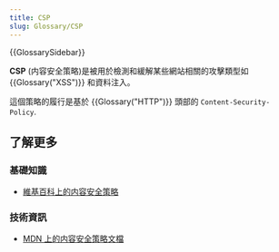 ```yaml
---
title: CSP
slug: Glossary/CSP
---
```


{{GlossarySidebar}}

**CSP** (内容安全策略)是被用於檢測和緩解某些網站相關的攻擊類型如{{Glossary("XSS")}} 和資料注入。

這個策略的履行是基於 {{Glossary("HTTP")}} 頭部的 `Content-Security-Policy`.

## 了解更多

### 基礎知識

- [維基百科上的内容安全策略](https://en.wikipedia.org/wiki/Content_Security_Policy)

### 技術資訊

- [MDN 上的内容安全策略文檔](/zh-TW/docs/Web/Security/CSP)

